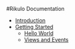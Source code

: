 #Rikulo Documentation

*   [Introduction](Introduction/index.md)
*   [Getting Started](Getting_Startetd/index_md)
    * [Hello World](Getting_Startetd/Hello_World.md)
    * [Views and Events](Getting_Startetd/Views_and_Events.md)
